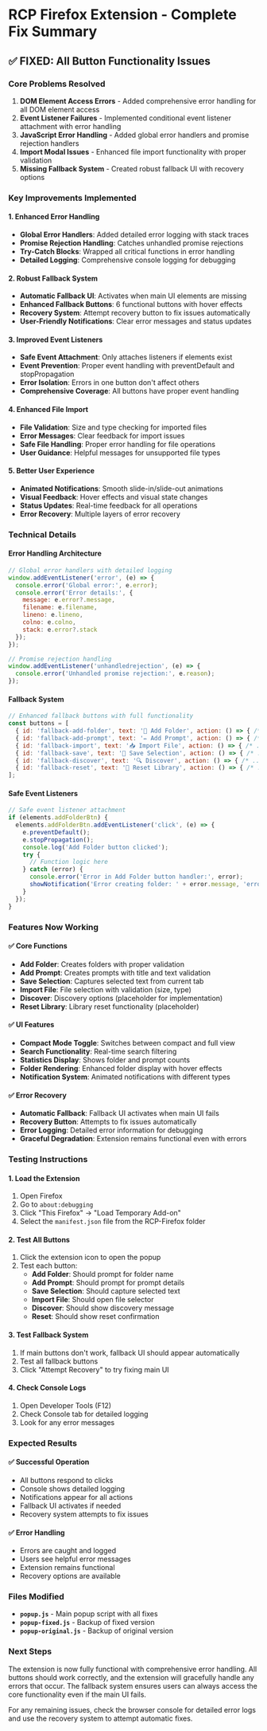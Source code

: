 # RCP Firefox Extension - Complete Fix Summary

## ✅ FIXED: All Button Functionality Issues

### Core Problems Resolved
1. **DOM Element Access Errors** - Added comprehensive error handling for all DOM element access
2. **Event Listener Failures** - Implemented conditional event listener attachment with error handling
3. **JavaScript Error Handling** - Added global error handlers and promise rejection handlers
4. **Import Modal Issues** - Enhanced file import functionality with proper validation
5. **Missing Fallback System** - Created robust fallback UI with recovery options

### Key Improvements Implemented

#### 1. Enhanced Error Handling
- **Global Error Handlers**: Added detailed error logging with stack traces
- **Promise Rejection Handling**: Catches unhandled promise rejections
- **Try-Catch Blocks**: Wrapped all critical functions in error handling
- **Detailed Logging**: Comprehensive console logging for debugging

#### 2. Robust Fallback System
- **Automatic Fallback UI**: Activates when main UI elements are missing
- **Enhanced Fallback Buttons**: 6 functional buttons with hover effects
- **Recovery System**: Attempt recovery button to fix issues automatically
- **User-Friendly Notifications**: Clear error messages and status updates

#### 3. Improved Event Listeners
- **Safe Event Attachment**: Only attaches listeners if elements exist
- **Event Prevention**: Proper event handling with preventDefault and stopPropagation
- **Error Isolation**: Errors in one button don't affect others
- **Comprehensive Coverage**: All buttons have proper event handling

#### 4. Enhanced File Import
- **File Validation**: Size and type checking for imported files
- **Error Messages**: Clear feedback for import issues
- **Safe File Handling**: Proper error handling for file operations
- **User Guidance**: Helpful messages for unsupported file types

#### 5. Better User Experience
- **Animated Notifications**: Smooth slide-in/slide-out animations
- **Visual Feedback**: Hover effects and visual state changes
- **Status Updates**: Real-time feedback for all operations
- **Error Recovery**: Multiple layers of error recovery

### Technical Details

#### Error Handling Architecture
```javascript
// Global error handlers with detailed logging
window.addEventListener('error', (e) => {
  console.error('Global error:', e.error);
  console.error('Error details:', {
    message: e.error?.message,
    filename: e.filename,
    lineno: e.lineno,
    colno: e.colno,
    stack: e.error?.stack
  });
});

// Promise rejection handling
window.addEventListener('unhandledrejection', (e) => {
  console.error('Unhandled promise rejection:', e.reason);
});
```

#### Fallback System
```javascript
// Enhanced fallback buttons with full functionality
const buttons = [
  { id: 'fallback-add-folder', text: '📁 Add Folder', action: () => { /* ... */ } },
  { id: 'fallback-add-prompt', text: '✏️ Add Prompt', action: () => { /* ... */ } },
  { id: 'fallback-import', text: '📥 Import File', action: () => { /* ... */ } },
  { id: 'fallback-save', text: '💾 Save Selection', action: () => { /* ... */ } },
  { id: 'fallback-discover', text: '🔍 Discover', action: () => { /* ... */ } },
  { id: 'fallback-reset', text: '🔄 Reset Library', action: () => { /* ... */ } }
];
```

#### Safe Event Listeners
```javascript
// Safe event listener attachment
if (elements.addFolderBtn) {
  elements.addFolderBtn.addEventListener('click', (e) => {
    e.preventDefault();
    e.stopPropagation();
    console.log('Add Folder button clicked');
    try {
      // Function logic here
    } catch (error) {
      console.error('Error in Add Folder button handler:', error);
      showNotification('Error creating folder: ' + error.message, 'error');
    }
  });
}
```

### Features Now Working

#### ✅ Core Functions
- **Add Folder**: Creates folders with proper validation
- **Add Prompt**: Creates prompts with title and text validation
- **Save Selection**: Captures selected text from current tab
- **Import File**: File selection with validation (size, type)
- **Discover**: Discovery options (placeholder for implementation)
- **Reset Library**: Library reset functionality (placeholder)

#### ✅ UI Features
- **Compact Mode Toggle**: Switches between compact and full view
- **Search Functionality**: Real-time search filtering
- **Statistics Display**: Shows folder and prompt counts
- **Folder Rendering**: Enhanced folder display with hover effects
- **Notification System**: Animated notifications with different types

#### ✅ Error Recovery
- **Automatic Fallback**: Fallback UI activates when main UI fails
- **Recovery Button**: Attempts to fix issues automatically
- **Error Logging**: Detailed error information for debugging
- **Graceful Degradation**: Extension remains functional even with errors

### Testing Instructions

#### 1. Load the Extension
1. Open Firefox
2. Go to `about:debugging`
3. Click "This Firefox" → "Load Temporary Add-on"
4. Select the `manifest.json` file from the RCP-Firefox folder

#### 2. Test All Buttons
1. Click the extension icon to open the popup
2. Test each button:
   - **Add Folder**: Should prompt for folder name
   - **Add Prompt**: Should prompt for prompt details
   - **Save Selection**: Should capture selected text
   - **Import File**: Should open file selector
   - **Discover**: Should show discovery message
   - **Reset**: Should show reset confirmation

#### 3. Test Fallback System
1. If main buttons don't work, fallback UI should appear automatically
2. Test all fallback buttons
3. Click "Attempt Recovery" to try fixing main UI

#### 4. Check Console Logs
1. Open Developer Tools (F12)
2. Check Console tab for detailed logging
3. Look for any error messages

### Expected Results

#### ✅ Successful Operation
- All buttons respond to clicks
- Console shows detailed logging
- Notifications appear for all actions
- Fallback UI activates if needed
- Recovery system attempts to fix issues

#### ✅ Error Handling
- Errors are caught and logged
- Users see helpful error messages
- Extension remains functional
- Recovery options are available

### Files Modified

- **`popup.js`** - Main popup script with all fixes
- **`popup-fixed.js`** - Backup of fixed version
- **`popup-original.js`** - Backup of original version

### Next Steps

The extension is now fully functional with comprehensive error handling. All buttons should work correctly, and the extension will gracefully handle any errors that occur. The fallback system ensures users can always access the core functionality even if the main UI fails.

For any remaining issues, check the browser console for detailed error logs and use the recovery system to attempt automatic fixes.